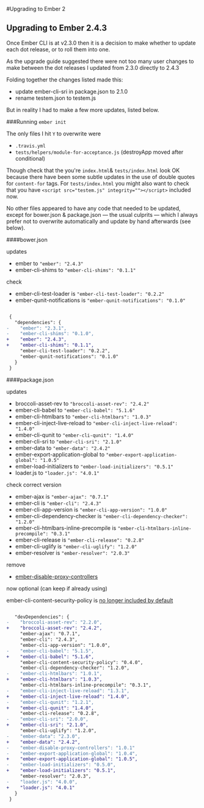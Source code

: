 #Upgrading to Ember 2

## Upgrading to Ember 2.4.3

Once Ember CLI is at v2.3.0 then it is a decision to make whether to update each dot release, or to roll them into one.

As the upgrade guide suggested there were not too many user changes to make between the dot releases I updated from 2.3.0 directly to 2.4.3

Folding together the changes listed made this:

- update ember-cli-sri in package.json to 2.1.0
- rename testem.json to testem.js

But in reality I had to make a few more updates, listed below.

###Running `ember init`

The only files I hit `Y` to overwrite were

- `.travis.yml`
- `tests/helpers/module-for-acceptance.js` (destroyApp moved after conditional)

Though check that the you're `index.html`& `tests/index.html` look OK because there have been some subtle updates in the use of double quotes for `content-for` tags. For `tests/index.html` you might also want to check that you have `<script src="testem.js" integrity=""></script>` included now.

No other files appeared to have any code that needed to be updated, except for bower.json & package.json — the usual culprits — which I always prefer not to overwrite automatically and update by hand afterwards (see below).

####bower.json

updates

- ember to `"ember": "2.4.3"`
- ember-cli-shims to `"ember-cli-shims": "0.1.1"`

check

- ember-cli-test-loader is `"ember-cli-test-loader": "0.2.2"`
- ember-qunit-notifications is `"ember-qunit-notifications": "0.1.0"`

```diff

 {
   "dependencies": {
-    "ember": "2.3.1",
-    "ember-cli-shims": "0.1.0",
+    "ember": "2.4.3",
+    "ember-cli-shims": "0.1.1",
     "ember-cli-test-loader": "0.2.2",
     "ember-qunit-notifications": "0.1.0"
   }
 }

```

####package.json

updates

- broccoli-asset-rev to `"broccoli-asset-rev": "2.4.2"`
- ember-cli-babel to `"ember-cli-babel": "5.1.6"`
- ember-cli-htmlbars to `"ember-cli-htmlbars": "1.0.3"`
- ember-cli-inject-live-reload to `"ember-cli-inject-live-reload": "1.4.0"`
- ember-cli-qunit to `"ember-cli-qunit": "1.4.0"`
- ember-cli-sri to `"ember-cli-sri": "2.1.0"`
- ember-data to `"ember-data": "2.4.2"`
- ember-export-application-global to `"ember-export-application-global": "1.0.5"`
- ember-load-initializers to `"ember-load-initializers": "0.5.1"`
- loader.js to `"loader.js": "4.0.1"`

check correct version

- ember-ajax is `"ember-ajax": "0.7.1"`
- ember-cli is `"ember-cli": "2.4.3"`
- ember-cli-app-version is `"ember-cli-app-version": "1.0.0"`
- ember-cli-dependency-checker is `"ember-cli-dependency-checker": "1.2.0"`
- ember-cli-htmlbars-inline-precompile is `"ember-cli-htmlbars-inline-precompile": "0.3.1"`
- ember-cli-release is `"ember-cli-release": "0.2.8"`
- ember-cli-uglify is `"ember-cli-uglify": "1.2.0"`
- ember-resolver is `"ember-resolver": "2.0.3"`

remove

- [ember-disable-proxy-controllers](https://github.com/ember-cli/ember-cli/pull/5678)

now optional (can keep if already using)

ember-cli-content-security-policy is [no longer included by default](https://github.com/ember-cli/ember-cli/blob/ec81775f7f5695ea423dfb19693b5f63be1580fd/CHANGELOG.md#changes-since-11315)

```diff

   "devDependencies": {
-    "broccoli-asset-rev": "2.2.0",
+    "broccoli-asset-rev": "2.4.2",
     "ember-ajax": "0.7.1",
     "ember-cli": "2.4.3",
     "ember-cli-app-version": "1.0.0",
-    "ember-cli-babel": "5.1.5",
+    "ember-cli-babel": "5.1.6",
     "ember-cli-content-security-policy": "0.4.0",
     "ember-cli-dependency-checker": "1.2.0",
-    "ember-cli-htmlbars": "1.0.1",
+    "ember-cli-htmlbars": "1.0.3",
     "ember-cli-htmlbars-inline-precompile": "0.3.1",
-    "ember-cli-inject-live-reload": "1.3.1",
+    "ember-cli-inject-live-reload": "1.4.0",
-    "ember-cli-qunit": "1.2.1",
+    "ember-cli-qunit": "1.4.0",
     "ember-cli-release": "0.2.8",
-    "ember-cli-sri": "2.0.0",
+    "ember-cli-sri": "2.1.0",
     "ember-cli-uglify": "1.2.0",
-    "ember-data": "2.3.0",
+    "ember-data": "2.4.2",
-    "ember-disable-proxy-controllers": "1.0.1"
-    "ember-export-application-global": "1.0.4",
+    "ember-export-application-global": "1.0.5",
-    "ember-load-initializers": "0.5.0",
+    "ember-load-initializers": "0.5.1",
     "ember-resolver": "2.0.3",
-    "loader.js": "4.0.0",
+    "loader.js": "4.0.1"
   }
 }

```